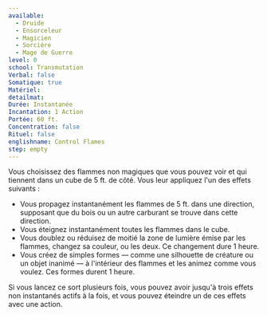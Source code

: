 ```yaml
---
available:
  - Druide
  - Ensorceleur
  - Magicien
  - Sorcière
  - Mage de Guerre
level: 0
school: Transmutation
Verbal: false
Somatique: true
Matériel:
detailmat:
Durée: Instantanée
Incantation: 1 Action
Portée: 60 ft.
Concentration: false
Rituel: false
englishname: Control Flames
step: empty
---
```

Vous choisissez des flammes non magiques que vous pouvez voir et qui tiennent dans un cube de 5 ft. de côté. Vous leur appliquez l'un des effets suivants : 

 - Vous propagez instantanément les flammes de 5 ft. dans une direction, supposant que du bois ou un autre carburant se trouve dans cette direction.
 - Vous éteignez instantanément toutes les flammes dans le cube.
 - Vous doublez ou réduisez de moitié la zone de lumière émise par les flammes, changez sa couleur, ou les deux. Ce changement dure 1 heure.
 - Vous créez de simples formes — comme une silhouette de créature ou un objet inanimé — à l'intérieur des flammes et les animez comme vous voulez. Ces formes durent 1 heure.

Si vous lancez ce sort plusieurs fois, vous pouvez avoir jusqu'à trois effets non instantanés actifs à la fois, et vous pouvez éteindre un de ces effets avec une action.
